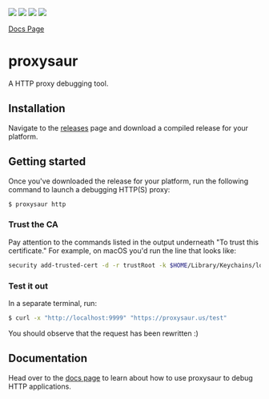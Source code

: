 ![](https://img.shields.io/github/checks-status/pmalmgren/proxysaur/main) ![](https://img.shields.io/github/v/release/pmalmgren/proxysaur) ![](https://img.shields.io/github/release-date/pmalmgren/proxysaur)  ![](https://img.shields.io/github/last-commit/pmalmgren/proxysaur) 

[Docs Page](https://proxysaur.us)

# proxysaur

A HTTP proxy debugging tool.

## Installation

Navigate to the [releases](https://github.com/pmalmgren/proxysaur/releases) page and download a compiled release for your platform.

## Getting started

Once you've downloaded the release for your platform, run the following command to launch a debugging HTTP(S) proxy:

```bash
$ proxysaur http
```

### Trust the CA

Pay attention to the commands listed in the output underneath "To trust this certificate." For example, on macOS you'd run the line that looks like:

```bash
security add-trusted-cert -d -r trustRoot -k $HOME/Library/Keychains/login.keychain CA_LOC/myca.crt
```

### Test it out

In a separate terminal, run:

```bash
$ curl -x "http://localhost:9999" "https://proxysaur.us/test"
```

You should observe that the request has been rewritten :)

## Documentation

Head over to the [docs page](https://proxysaur.us/) to learn about how to use proxysaur to debug HTTP applications.
